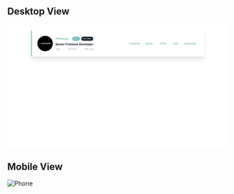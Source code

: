 ## Desktop View
![PC](https://github.com/bzamanbd/Tailwind-Job-List/blob/master/images/pc.png?raw=true)

## Mobile View
![Phone]()
